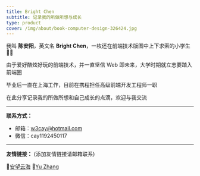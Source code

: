 ```yaml
---
title: Bright Chen
subtitle: 记录我的所做所想与成长
type: product
cover: /img/about/book-computer-design-326424.jpg
---
```


我叫 **陈安阳**，英文名 **Bright Chen**，一枚还在前端技术版图中上下求索的小学生‍ 👨‍💻


由于爱好酷炫好玩的前端技术，并一直坚信 Web 即未来，大学时期就立志要踏入前端圈

毕业后一直在上海工作，目前在携程担任高级前端开发工程师一职

在此分享记录我的所做所想和自己成长的点滴，欢迎与我交流

-------

**联系方式：**
- 邮箱：w3cay@hotmail.com
- 微信：cay1192450117

-------

**友情链接：** (添加友情链接请邮箱联系)

🔗[安望云海](http://w3cay.com/) 🔗[Yu Zhang](http://zy2071.com/#/) 